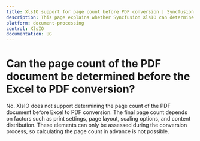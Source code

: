 ```yaml
---
title: XlsIO support for page count before PDF conversion | Syncfusion
description: This page explains whether Syncfusion XlsIO can determine the total number of pages of the PDF file before Excel to PDF conversion.
platform: document-processing
control: XlsIO
documentation: UG
---
```


# Can the page count of the PDF document be determined before the Excel to PDF conversion?

No. XlsIO does not support determining the page count of the PDF document before Excel to PDF conversion. The final page count depends on factors such as print settings, page layout, scaling options, and content distribution. These elements can only be assessed during the conversion process, so calculating the page count in advance is not possible.